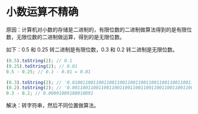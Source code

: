 # 小数运算不精确

原因：计算机对小数的存储是二进制的，有限位数的二进制做算法得到的是有限位数，无限位数的二进制做运算，得到的是无限位数。

如下：0.5 和 0.25 转二进制是有限位数，0.3 和 0.2 转二进制是无限位数。

```js
(0.5).toString(2); // 0.1
(0.25).toString(2); // 0.01
0.5 - 0.25; // 0.1 - 0.01 = 0.01

(0.3).toString(2); // '0.010011001100110011001100110011001100110011001100110011'
(0.2).toString(2); // '0.001100110011001100110011001100110011001100110011001101'
0.3 - 0.2; // 0.00891089108910891
```

解决：转字符串，然后不同位置做算法。
